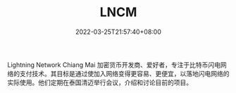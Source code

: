 ﻿---
weight: 
title: "LNCM"
description: "Lightning Network Chiang Mai 加密货币开发商、爱好者，专注于比特币闪电网络的支付技术"
date: 2022-03-25T21:57:40+08:00
lastmod: 2022-03-25T16:45:40+08:00
draft: false
authors: ["Metabd"]
featuredImage: "lncm.jpg"
link: ""
tags: ["研究机构","LNCM"]
categories: ["navigation"]
navigation: ["研究机构"]
lightgallery: true
toc: true
pinned: false
recommend: false
recommend1: false
---
Lightning Network Chiang Mai 加密货币开发商、爱好者，专注于比特币闪电网络的支付技术。其目标是通过使加入网络变得更容易、更便宜，以落地闪电网络的实际使用。他们定期在泰国清迈举行会议，介绍和讨论目前的项目。
